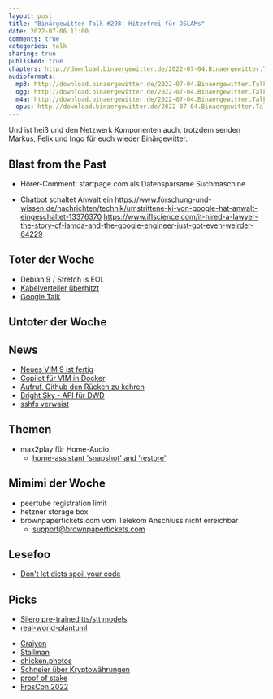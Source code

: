 ```yaml
---
layout: post
title: "Binärgewitter Talk #298: Hitzefrei für DSLAMs"
date: 2022-07-06 11:00
comments: true
categories: talk
sharing: true
published: true
chapters: http://download.binaergewitter.de/2022-07-04.Binaergewitter.Talk.298.chapters.txt
audioformats:
  mp3: http://download.binaergewitter.de/2022-07-04.Binaergewitter.Talk.298.mp3
  ogg: http://download.binaergewitter.de/2022-07-04.Binaergewitter.Talk.298.ogg
  m4a: http://download.binaergewitter.de/2022-07-04.Binaergewitter.Talk.298.m4a
  opus: http://download.binaergewitter.de/2022-07-04.Binaergewitter.Talk.298.opus
---
```

Und ist heiß und den Netzwerk Komponenten auch, trotzdem senden Markus, Felix und Ingo für euch wieder Binärgewitter.

## Blast from the Past

* Hörer-Comment: startpage.com als Datensparsame Suchmaschine

* Chatbot schaltet Anwalt ein https://www.forschung-und-wissen.de/nachrichten/technik/umstrittene-ki-von-google-hat-anwalt-eingeschaltet-13376370 https://www.iflscience.com/it-hired-a-lawyer-the-story-of-lamda-and-the-google-engineer-just-got-even-weirder-64229

## Toter der Woche

- Debian 9 / Stretch is EOL
- [Kabelverteiler überhitzt]( https://www.golem.de/news/brandenburg-verteiler-von-dnsnet-ueberhitzt-wegen-telekom-werbebanner-2206-166513.html )
- [Google Talk]( https://www.theverge.com/2022/6/13/23166074/google-talk-messaging-xmpp-shutdown-gchat-pidgin-june-16 )

## Untoter der Woche

## News

* [Neues VIM 9 ist fertig](https://www.heise.de/news/Texteditor-fuer-Linux-Shell-und-mehr-Vim-9-ist-da-das-Warten-hat-sich-gelohnt-7157023.html)
* [Copilot für VIM in Docker]( https://www.gibney.org/copilot_vim_docker )
* [Aufruf, Github den Rücken zu kehren]( https://www.linux-magazin.de/news/software-freedom-conservancy-ruft-zu-github-boykott-auf/ )
* [Bright Sky - API für DWD]( https://brightsky.dev/ )
* [sshfs verwaist]( https://linuxnews.de/2022/06/sshfs-ist-seit-einem-monat-verwaist/ )

## Themen

- max2play für Home-Audio
  - [home-assistant 'snapshot' and 'restore']( https://www.home-assistant.io/integrations/sonos/#service-sonossnapshot )

## Mimimi der Woche

- peertube registration limit
- hetzner storage box
- brownpapertickets.com vom Telekom Anschluss nicht erreichbar
  - support@brownpapertickets.com

## Lesefoo

- [Don't let dicts spoil your code]( https://roman.pt/posts/dont-let-dicts-spoil-your-code/ )


## Picks

- [Silero pre-trained tts/stt models]( https://github.com/snakers4/silero-models )
- [real-world-plantuml](http://real-world-plantuml.com/)
* [Craiyon]( https://www.craiyon.com/ )
* [Stallman](https://twitter.com/ausgamebulletin/status/1542874431693156352?s=21&t=PKvQ2XiXUzdy6uJIOaRe5w )
* [chicken.photos]( https://chicken.photos/about )
* [Schneier über Kryptowährungen]( https://www.heise.de/meinung/Ueber-die-Gefahren-von-Kryptowaehrungen-und-die-Nutzlosigkeit-von-Blockchain-7159501.html )
* [proof of stake]( https://www.heise.de/hintergrund/Proof-of-Stake-klimafreundlicheres-Kryptogeld-6147207.html )
* [FrosCon 2022]( https://www.froscon.org )


